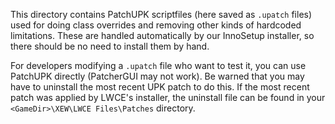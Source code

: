 This directory contains PatchUPK scriptfiles (here saved as `.upatch` files) used for doing class overrides and removing other kinds of hardcoded limitations. These are handled automatically by our InnoSetup installer, so there should be no need to install them by hand.

For developers modifying a `.upatch` file who want to test it, you can use PatchUPK directly (PatcherGUI may not work). Be warned that you may have to uninstall the most recent UPK patch to do this. If the most recent patch was applied by LWCE's installer, the uninstall file can be found in your `<GameDir>\XEW\LWCE Files\Patches` directory.